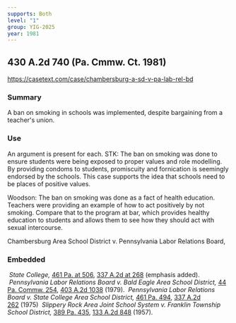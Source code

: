 ```yaml
---
supports: Both
level: "1"
group: YIG-2025
year: 1981
---
```

## 430 A.2d 740 (Pa. Cmmw. Ct. 1981)

https://casetext.com/case/chambersburg-a-sd-v-pa-lab-rel-bd

### Summary

A ban on smoking in schools was implemented, despite bargaining from a teacher's union. 

### Use

An argument is present for each.
STK: The ban on smoking was done to ensure students were being exposed to proper values and role modelling. By providing condoms to students, promiscuity and fornication is seemingly endorsed by the schools. This case supports the idea that schools need to be places of positive values.

Woodson: The ban on smoking was done as a fact of health education. Teachers were providing an example of how to act positively by not smoking. Compare that to the program at bar, which provides healthy education to students and allows them to see how they should act with sexual intercourse.

Chambersburg Area School District v. Pennsylvania Labor Relations Board,

### Embedded

 _State College,_ [461 Pa. at 506](https://casetext.com/case/pennsylvania-l-r-bd-v-state-col-a-s-d#p506), [337 A.2d at 268](https://casetext.com/case/pennsylvania-l-r-bd-v-state-col-a-s-d#p268) (emphasis added).
 _Pennsylvania Labor Relations Board v. Bald Eagle Area School District,_ [44 Pa. Commw. 254](https://casetext.com/case/pa-labor-rel-bd-v-bald-eagle-area-sd), [403 A.2d 1038](https://casetext.com/case/pa-labor-rel-bd-v-bald-eagle-area-sd) (1979).
 _Pennsylvania Labor Relations Board v. State College Area School District,_ [461 Pa. 494](https://casetext.com/case/pennsylvania-l-r-bd-v-state-col-a-s-d), [337 A.2d 262](https://casetext.com/case/pennsylvania-l-r-bd-v-state-col-a-s-d) (1975)
 _Slippery Rock Area Joint School System v. Franklin Township School District,_ [389 Pa. 435](https://casetext.com/case/slippery-rock-sys-v-franklin-twp-dist), [133 A.2d 848](https://casetext.com/case/slippery-rock-sys-v-franklin-twp-dist) (1957).
 